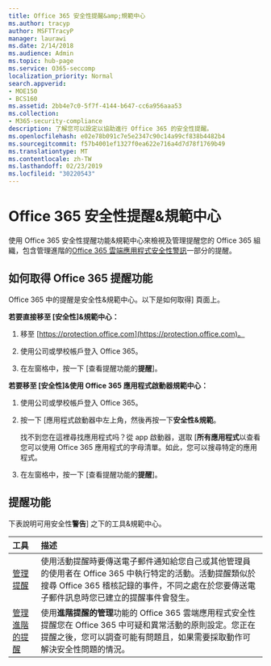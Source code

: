 ```yaml
---
title: Office 365 安全性提醒&amp;規範中心
ms.author: tracyp
author: MSFTTracyP
manager: laurawi
ms.date: 2/14/2018
ms.audience: Admin
ms.topic: hub-page
ms.service: O365-seccomp
localization_priority: Normal
search.appverid:
- MOE150
- BCS160
ms.assetid: 2bb4e7c0-5f7f-4144-b647-cc6a956aaa53
ms.collection:
- M365-security-compliance
description: 了解您可以設定以協助進行 Office 365 的安全性提醒。
ms.openlocfilehash: e02e78b091c7e5e2347c90c14a99cf838b4482b4
ms.sourcegitcommit: f57b4001ef1327f0ea622e716a4d7d78f1769b49
ms.translationtype: MT
ms.contentlocale: zh-TW
ms.lasthandoff: 02/23/2019
ms.locfileid: "30220543"
---
```

# <a name="alerts-in-the-office-365-security-amp-compliance-center"></a>Office 365 安全性提醒&amp;規範中心

使用 Office 365 安全性提醒功能&amp;規範中心來檢視及管理提醒您的 Office 365 組織，包含管理進階的[Office 365 雲端應用程式安全性警訊](office-365-cas-overview.md)一部分的提醒。
  
## <a name="how-to-get-to-the-office-365-alerts-features"></a>如何取得 Office 365 提醒功能

Office 365 中的提醒是安全性&amp;規範中心。以下是如何取得] 頁面上。
  
 **若要直接移至 [安全性]&amp;規範中心：**
  
1. 移至 [https://protection.office.com](https://protection.office.com)。
    
2. 使用公司或學校帳戶登入 Office 365。 
    
3. 在左窗格中，按一下 [查看提醒功能的**提醒**]。 
    
 **若要移至 [安全性]&amp;使用 Office 365 應用程式啟動器規範中心：**
  
1. 使用公司或學校帳戶登入 Office 365。 
    
2. 按一下 [應用程式啟動器中左上角，然後再按一下**安全性&amp;規範**。
    
    找不到您在這裡尋找應用程式吗？從 app 啟動器，選取 [**所有應用程式**以查看您可以使用 Office 365 應用程式的字母清單。如此，您可以搜尋特定的應用程式。 
    
3. 在左窗格中，按一下 [查看提醒功能的**提醒**]。 
    
## <a name="alerts-features"></a>提醒功能

下表說明可用安全性**警告**] 之下的工具&amp;規範中心。 
  
|**工具**|**描述**|
|:-----|:-----|
|[管理提醒](create-activity-alerts.md) <br/> |使用活動提醒時要傳送電子郵件通知給您自己或其他管理員的使用者在 Office 365 中執行特定的活動。活動提醒類似於搜尋 Office 365 稽核記錄的事件，不同之處在於您要傳送電子郵件訊息時您已建立的提醒事件會發生。  <br/> |
|[管理進階的提醒](office-365-cas-overview.md) <br/> |使用**進階提醒的管理**功能的 Office 365 雲端應用程式安全性提醒您在 Office 365 中可疑和異常活動的原則設定。您正在提醒之後，您可以調查可能有問題且，如果需要採取動作可解決安全性問題的情況。<br/> |
   

